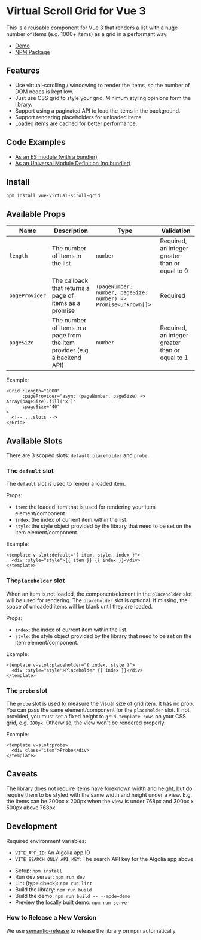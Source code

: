 # Virtual Scroll Grid for Vue 3

This is a reusable component for Vue 3 that renders a list with a huge number of
items (e.g. 1000+ items) as a grid in a performant way.

* [Demo][demo]
* [NPM Package][npm]

## Features

- Use virtual-scrolling / windowing to render the items, so the number of DOM
  nodes is kept low.
- Just use CSS grid to style your grid. Minimum styling opinions form the
  library.
- Support using a paginated API to load the items in the background.
- Support rendering placeholders for unloaded items
- Loaded items are cached for better performance.

## Code Examples

* [As an ES module (with a bundler)][esm]
* [As an Universal Module Definition (no bundler)][umd]

## Install

```shell
npm install vue-virtual-scroll-grid
```

## Available Props

| Name           | Description                                                               | Type                                                           | Validation                                      |
|----------------|---------------------------------------------------------------------------|----------------------------------------------------------------|-------------------------------------------------|
| `length`       | The number of items in the list                                           | `number`                                                       | Required, an integer greater than or equal to 0 |
| `pageProvider` | The callback that returns a page of items as a promise                    | `(pageNumber: number, pageSize: number) => Promise<unknown[]>` | Required                                        |
| `pageSize`     | The number of items in a page from the item provider (e.g. a backend API) | `number`                                                       | Required, an integer greater than or equal to 1 |

Example:

```vue
<Grid :length="1000"
      :pageProvider="async (pageNumber, pageSize) => Array(pageSize).fill('x')"
      :pageSize="40"
>
  <!-- ...slots -->
</Grid>
```

## Available Slots

There are 3 scoped slots: `default`, `placeholder` and `probe`.

### The `default` slot

The `default` slot is used to render a loaded item.

Props:

- `item`: the loaded item that is used for rendering your item
  element/component.
- `index`: the index of current item within the list.
- `style`: the style object provided by the library that need to be set on the
  item element/component.

Example:

```vue
<template v-slot:default="{ item, style, index }">
  <div :style="style">{{ item }} {{ index }}</div>
</template>
```

### The`placeholder` slot

When an item is not loaded, the component/element in the `placeholder` slot will
be used for rendering. The `placeholder` slot is optional. If missing, the space
of unloaded items will be blank until they are loaded.

Props:

- `index`: the index of current item within the list.
- `style`: the style object provided by the library that need to be set on the
  item element/component.

Example:

```vue
<template v-slot:placeholder="{ index, style }">
  <div :style="style">Placeholder {{ index }}</div>
</template>
```

### The `probe` slot

The `probe` slot is used to measure the visual size of grid item. It has no
prop. You can pass the same element/component for the
`placeholder` slot. If not provided, you must set a fixed height
to `grid-template-rows` on your CSS grid, e.g. `200px`. Otherwise, the view
won't be rendered properly.

Example:

```vue
<template v-slot:probe>
  <div class="item">Probe</div>
</template>
```

## Caveats

The library does not require items have foreknown width and height, but do
require them to be styled with the same width and height under a view. E.g. the
items can be 200px x 200px when the view is under 768px and 300px x 500px above
768px.

## Development

Required environment variables:

* `VITE_APP_ID`: An Algolia app ID
* `VITE_SEARCH_ONLY_API_KEY`: The search API key for the Algolia app above


- Setup: `npm install`
- Run dev server: `npm run dev `
- Lint (type check): `npm run lint `
- Build the library: `npm run build `
- Build the demo: `npm run build -- --mode=demo `
- Preview the locally built demo: `npm run serve `

### How to Release a New Version

We use [semantic-release][semantic-release] to release the library on npm
automatically.

[demo]: https://grid.kiwiberry.nz/
[npm]: https://www.npmjs.com/package/vue-virtual-scroll-grid
[esm]: https://codesandbox.io/s/vue-virtual-scroll-grid-esm-vt27c?file=/App.vue
[umd]: https://codesandbox.io/s/vue-virtual-scroll-grid-umd-k14w5?file=/index.html
[semantic-release]: https://semantic-release.gitbook.io/semantic-release/#how-does-it-work
